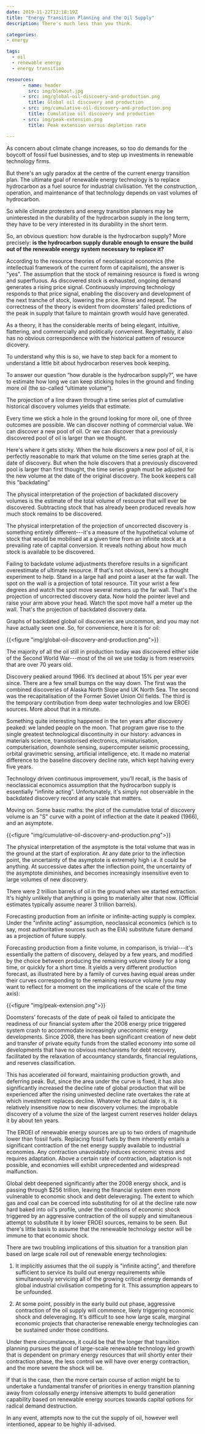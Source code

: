 ```yaml
---
date: 2019-11-22T12:18:19Z
title: "Energy Transition Planning and the Oil Supply"
description: There's much less than you think.

categories: 
- energy

tags:
  - oil
  - renewable energy
  - energy transition

resources:
      - name: header
        src: img/blowout.jpg
      - src: img/global-oil-discovery-and-production.png
        title: Global oil discovery and production
      - src: img/cumulative-oil-discovery-and-production.png
        title: Cumulative oil discovery and production
      - src: img/peak-extension.png
        title: Peak extension versus depletion rate

---
```


As concern about climate change increases, so too do demands for the boycott of fossil fuel businesses, and to step up investments in renewable technology firms.

But there's an ugly paradox at the centre of the current energy transition plan. The ultimate goal of renewable energy technology is to replace hydrocarbon as a fuel source for industrial civilisation. Yet the construction, operation, and maintenance of that technology depends on vast volumes of hydrocarbon.

So while climate protesters and energy transition planners may be uninterested in the durability of the hydrocarbon supply in the long term, they have to be very interested in its durability in the short term.

So, an obvious question: how durable is the hydrocarbon supply? More precisely: **is the hydrocarbon supply durable enough to ensure the build out of the renewable energy system necessary to replace it?**

According to the resource theories of neoclassical economics (the intellectual framework of the current form of capitalism), the answer is "yes". The assumption that the stock of remaining resource is fixed is wrong and superfluous. As discovered stock is exhausted, ongoing demand generates a rising price signal. Continuously improving technology responds to that price signal, enabling the discovery and development of the next tranche of stock, lowering the price. Rinse and repeat. The correctness of the theory is evident from doomsters' failed predictions of the peak in supply that failure to maintain growth would have generated.

As a theory, it has the considerable merits of being elegant, intuitive, flattering, and commercially and politically convenient. Regrettably, it also has no obvious correspondence with the historical pattern of resource dicovery.

To understand why this is so, we have to step back for a moment to understand a little bit about hydrocarbon reserves book keeping.

To answer our question “how durable is the hydrocarbon supply?”, we have to estimate how long we can keep sticking holes in the ground and finding more oil (the so-called “ultimate volume”).

The projection of a line drawn through a time series plot of cumulative historical discovery volumes yields that estimate. 

Every time we stick a hole in the ground looking for more oil, one of three outcomes are possible. We can discover nothing of commercial value. We can discover a new pool of oil. Or we can discover that a previously discovered pool of oil is larger than we thought.

Here's where it gets sticky. When the hole discovers a new pool of oil, it is perfectly reasonable to mark that volume on the time series graph at the date of discovery. But when the hole discovers that a previously discovered pool is larger than first thought, the time series graph must be adjusted for the new volume at the date of the original discovery. The book keepers call this "backdating"

The physical interpretation of the projection of backdated discovery volumes is the estimate of the total volume of resource that will ever be discovered. Subtracting stock that has already been produced reveals how much stock remains to be discovered.

The physical interpretation of the projection of uncorrected discovery is something entirely different---it's a measure of the hypothetical volume of stock that would be mobilised at a given time from an infinite stock at a prevailing rate of capital conversion. It reveals nothing about how much stock is available to be discovered.

Failing to backdate volume adjustments therefore results in a significant overestimate of ultimate resource. If that's not obvious, here's a thought experiment to help. Stand in a large hall and point a laser at the far wall. The spot on the wall is a projection of total resource. Tilt your wrist a few degrees and watch the spot move several meters up the far wall. That's the projection of uncorrected discovery data. Now hold the pointer level and raise your arm above your head. Watch the spot move half a meter up the wall. That's the projection of backdated discovery data. 

Graphs of backdated global oil discoveries are uncommon, and you may not have actually seen one. So, for convenience, here it is for oil:

{{<figure "img/global-oil-discovery-and-production.png">}}

The majority of all the oil still in production today was discovered either side of the Second World War---most of the oil we use today is from reservoirs that are over 70 years old. 

Discovery peaked around 1966. It’s declined at about 15% per year ever since. There are a few small bumps on the way down. The first was the combined discoveries of Alaska North Slope and UK North Sea. The second was the recapitalisation of the Former Soviet Union Oil fields. The third is the temporary contribution from deep water technologies and low EROEI sources. More about that in a minute. 

Something quite interesting happened in the ten years after discovery peaked: we landed people on the moon. That program gave rise to the single greatest technological discontinuity in our history: advances in materials science, transistorised electronics, miniaturisation, computerisation, downhole sensing, supercomputer seismic processing, orbital gravimetric sensing, artificial intelligence, etc. It made no material difference to the baseline discovery decline rate, which kept halving every five years.

Technology driven continuous improvement, you’ll recall, is the basis of neoclassical economics assumption that the hydrocarbon supply is essentially “infinite acting”. Unfortunately, it's simply not observable in the backdated discovery record at any scale that matters.

Moving on. Some basic maths: the plot of the cumulative total of discovery volume is an "S" curve with a point of inflection at the date it peaked (1966), and an asymptote. 

{{<figure "img/cumulative-oil-discovery-and-production.png">}}

The physical interpretation of the asymptote is the total volume that was in the ground at the start of exploration. At any date prior to the inflection point, the uncertainty of the asymptote is extremely high i.e. it could be anything. At successive dates after the inflection point, the uncertainty of the asymptote diminishes, and becomes increasingly insensitive even to large volumes of new discovery.

There were 2 trillion barrels of oil in the ground when we started extraction. It's highly unlikely that anything is going to materially alter that now. (Official estimates typically assume nearer 3 trillion barrels).

Forecasting production from an infinite or infinite-acting supply is complex. Under the "infinite acting" assumption, neoclassical economics (which is to say, most authoritative sources such as the EIA) substitute future demand as a projection of future supply.

Forecasting production from a finite volume, in comparison, is trivial---it's essentially the pattern of discovery, delayed by a few years, and modified by the choice between producing the remaining volume slowly for a long time, or quickly for a short time. It yields a very different production forecast, as illustrated here by a family of curves having equal areas under their curves corresponding to the remaining resource volume (you may want to reflect for a moment on the implications of the scale of the time axis):

{{<figure "img/peak-extension.png">}}

Doomsters' forecasts of the date of peak oil failed to anticipate the readiness of our financial system after the 2008 energy price triggered system crash to accommodate increasingly uneconomic energy developments. Since 2008, there has been significant creation of new debt and transfer of private equity funds from the stalled economy into some oil developments that have no obvious mechanisms for debt recovery, facilitated by the relaxation of accountancy standards, financial regulations, and reserves classification. 

This has accelerated oil forward, maintaining production growth, and deferring peak. But, since the area under the curve is fixed, it has also significantly increased the decline rate of global production that will be experienced after the rising uninvested decline rate overtakes the rate at which investment replaces decline. Whatever the actual date is, it is relatively insensitive now to new discovery volumes: the improbable discovery of a volume the size of the largest current reserves holder delays it by about ten years. 

The EROEI of renewable energy sources are up to two orders of magnitude lower than fossil fuels. Replacing fossil fuels by them inherently entails a significant contraction of the net energy supply available to industrial economies. Any contraction unavoidably induces economic stress and requires adaptation. Above a certain rate of contraction, adaptation is not possible, and economies will exhibit unprecedented and widespread malfunction.

Global debt deepened significantly after the 2008 energy shock, and is passing through $256 trillion, leaving the financial system even more vulnerable to economic shock and debt deleveraging. The extent to which gas and coal can be coerced into substituting for oil at the decline rate now hard baked into oil's profile, under the conditions of economic shock triggered by an aggressive contraction of the oil supply and simultaneous attempt to substitute it by lower EROEI sources, remains to be seen. But there's little basis to assume that the renewable technology sector will be immune to that economic shock.

There are two troubling implications of this situation for a transition plan based on large scale roll out of renewable energy technologies:

1. It implicitly assumes that the oil supply is "infinite acting”, and therefore sufficient to service its build out energy requirements while simultaneously servicing all of the growing critical energy demands of global industrial civilisation competing for it. This assumption appears to be unfounded.

2. At some point, possibly in the early build out phase, aggressive contraction of the oil supply will commence, likely triggering economic shock and deleveraging. It's difficult to see how large scale, marginal economic projects that characterise renewable energy technologies can be sustained under those conditions.

Under there circumstances, it could be that the longer that transition planning pursues the goal of large-scale renewable technology led growth that is dependent on primary energy resources that will shortly enter their contraction phase, the less control we will have over energy contraction, and the more severe the shock will be.

If that is the case, then the more certain course of action might be to undertake a fundamental transfer of priorities in energy transition planning away from colossally energy intensive attempts to build generation capability based on renewable energy sources towards capital options for radical demand destruction.

In any event, attempts now to the cut the supply of oil, however well intentioned, appear to be highly ill-advised.